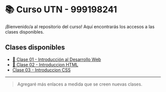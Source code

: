 # 📚 Curso UTN - 999198241

¡Bienvenido/a al repositorio del curso! Aquí encontrarás los accesos a las clases disponibles.

## Clases disponibles

- [📝 Clase 01 - Introducción al Desarrollo Web](./Clase-01/Clase-1-Introduccion-Desarrollo-Web.md)
- [📝 Clase 02 - Introduccion HTML](./Clase-02/Clase-2-Introduccion-HTML.md)
- [ Clase 03 - Introduccion CSS](./Clase-03/Clase-3-Introduccion-CSS.md)

---

> Agregaré más enlaces a medida que se creen nuevas clases.
